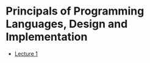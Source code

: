 
# Principals of Programming Languages, Design and Implementation

- [Lecture 1](out/PPL-Lecture1.html)
